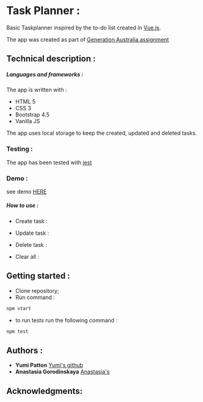 # Task Planner :

Basic Taskplanner inspired by the to-do list created in [Vue.js](https://vuejsexamples.com/advanced-to-do-list-application-built-with-vue-js/).

The app was created as part of [Generation Australia assignment](https://australia.generation.org/programs/become-a-web-developer/)

## Technical description :

##### Languages and frameworks :

The app is written with :

- HTML 5
- CSS 3
- Bootstrap 4.5
- Vanilla JS

The app uses local storage to keep the created, updated and deleted tasks.

### Testing :

The app has been tested with [jest](https://jestjs.io/docs/en/getting-started)

### Demo :

see demo [HERE](https://goofy-archimedes-84bd01.netlify.app/)

##### How to use :

- Create task :

- Update task :

- Delete task :

- Clear all :

## Getting started :

- Clone repository;
- Run command :

```bash
npm start
```

- to run tests run the following command :

```bash
npm test
```

## Authors :

- **Yumi Patton** [Yumi's github](https://github.com/YPatton86)
- **Anastasia Gorodinskaya** [Anastasia's](https://github.com/agorodinskaya)

## Acknowledgments:
